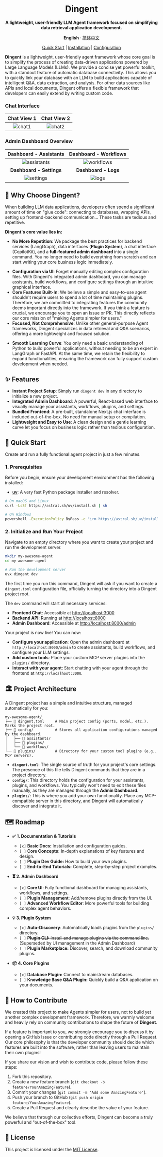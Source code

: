 <div align="center"><a name="readme-top"></a>

# Dingent

**A lightweight, user-friendly LLM Agent framework focused on simplifying data retrieval application development.**

**English** · [简体中文](./README.zh-CN.md)

[Quick Start](https://saya-ashen.github.io/Dingent/docs/intro%23quick-start)
|
[Installation](https://saya-ashen.github.io/Dingent/docs/getting-started/installation)
|
[Configuration](https://saya-ashen.github.io/Dingent/docs/getting-started/configuration)

</div>

**Dingent** is a lightweight, user-friendly agent framework whose core goal is to simplify the process of creating data-driven applications powered by Large Language Models (LLMs). We provide a concise yet powerful toolkit, with a standout feature of automatic database connectivity. This allows you to quickly link your database with an LLM to build applications capable of intelligent Q\&A, data extraction, and analysis. For other data sources like APIs and local documents, Dingent offers a flexible framework that developers can easily extend by writing custom code.

### Chat Interface

| Chat View 1 | Chat View 2 |
| :---: | :---: |
| ![chat1](./assets/Chat1.png) | ![chat2](./assets/Chat2.png) |

### Admin Dashboard Overview

| Dashboard - Assistants | Dashboard - Workflows |
| :---: | :---: |
| ![assistants](./assets/admin-assistants.png) | ![workflows](./assets/admin-workflows.png) |
| **Dashboard - Settings** | **Dashboard - Logs** |
| ![settings](./assets/admin-settings.png) | ![logs](./assets/admin-logs.png) |

## 🎯 Why Choose Dingent?

When building LLM data applications, developers often spend a significant amount of time on "glue code": connecting to databases, wrapping APIs, setting up frontend-backend communication... These tasks are tedious and repetitive.

**Dingent's core value lies in:**

  - **No More Repetition**: We package the best practices for backend services (LangGraph), data interfaces (**Plugin System**), a chat interface (CopilotKit), and a **full-featured admin dashboard** into a single command. You no longer need to build everything from scratch and can start writing your core business logic immediately.
  * **Configuration via UI**: Forget manually editing complex configuration files. With Dingent's integrated admin dashboard, you can manage assistants, build workflows, and configure settings through an intuitive graphical interface.
  * **Core Features Built-In**: We believe a simple and easy-to-use agent shouldn't require users to spend a lot of time maintaining plugins. Therefore, we are committed to integrating features the community deems important directly into the framework. If you think a feature is crucial, we encourage you to open an Issue or PR. This directly reflects our core mission of "making Agents simpler for users."
  * **Focused, Not Comprehensive**: Unlike other general-purpose Agent frameworks, Dingent specializes in data retrieval and Q\&A scenarios, offering a more lightweight and focused solution.
  - **Smooth Learning Curve**: You only need a basic understanding of Python to build powerful applications, without needing to be an expert in LangGraph or FastAPI. At the same time, we retain the flexibility to expand functionalities, ensuring the framework can fully support custom development when needed.

## ✨ Features

  * **Instant Project Setup**: Simply run `dingent dev` in any directory to initialize a new project.
  * **Integrated Admin Dashboard**: A powerful, React-based web interface to visually manage your assistants, workflows, plugins, and settings.
  * **Bundled Frontend**: A pre-built, standalone Next.js chat interface is included out-of-the-box. No need for manual setup or compilation.
  * **Lightweight and Easy to Use**: A clean design and a gentle learning curve let you focus on business logic rather than tedious configuration.

## 🚀 Quick Start

Create and run a fully functional agent project in just a few minutes.

### 1. Prerequisites

Before you begin, ensure your development environment has the following installed:

  * [**uv**](https://docs.astral.sh/uv/getting-started/installation/): A very fast Python package installer and resolver.

<!-- end list -->

```bash
# On macOS and Linux
curl -LsSf https://astral.sh/uv/install.sh | sh

# On Windows
powershell -ExecutionPolicy ByPass -c "irm https://astral.sh/uv/install.ps1 | iex"
```

### 2. Initialize and Run Your Project

Navigate to an empty directory where you want to create your project and run the development server.

```bash
mkdir my-awesome-agent
cd my-awesome-agent

# Run the development server
uvx dingent dev
```

The first time you run this command, Dingent will ask if you want to create a `dingent.toml` configuration file, officially turning the directory into a Dingent project root.

The `dev` command will start all necessary services:

  * **Frontend Chat**: Accessible at [http://localhost:3000](https://www.google.com/search?q=http://localhost:3000)
  * **Backend API**: Running at [http://localhost:8000](https://www.google.com/search?q=http://localhost:8000)
  * **Admin Dashboard**: Accessible at [http://localhost:8000/admin](https://www.google.com/search?q=http://localhost:8000/admin)

Your project is now live\! You can now:

  * **Configure your application**: Open the admin dashboard at `http://localhost:8000/admin` to create assistants, build workflows, and configure your LLM settings.
  * **Add custom tools**: Place your custom MCP server plugins into the `plugins/` directory.
  * **Interact with your agent**: Start chatting with your agent through the frontend at `http://localhost:3000`.

## 🏛️ Project Architecture

A Dingent project has a simple and intuitive structure, managed automatically for you:

```plaintext
my-awesome-agent/
├── 📄 dingent.toml     # Main project config (ports, model, etc.). Marks the project root.
├── 📁 config/          # Stores all application configurations managed by the dashboard.
│   ├── 📁 assistants/
│   ├── 📁 plugins/
│   └── 📁 workflows/
└── 📁 plugins/         # Directory for your custom tool plugins (e.g., MCP servers).
```

  * **`dingent.toml`**: The single source of truth for your project's core settings. The presence of this file tells Dingent commands that they are in a project directory.
  * **`config/`**: This directory holds the configuration for your assistants, plugins, and workflows. You typically won't need to edit these files manually, as they are managed through the **Admin Dashboard**.
  * **`plugins/`**: This is where you add your own functionality. Place any MCP-compatible server in this directory, and Dingent will automatically discover and integrate it.

## 🗺️ Roadmap

  - **✅ 1. Documentation & Tutorials**

      - `[x]` **Basic Docs:** Installation and configuration guides.
      - `[ ]` **Core Concepts:** In-depth explanations of key features and design.
      - `[ ]` **Plugin Dev Guide:** How to build your own plugins.
      - `[ ]` **End-to-End Tutorials:** Complete, step-by-step project examples.

  - **⏳ 2. Admin Dashboard**

      - `[x]` **Core UI**: Fully functional dashboard for managing assistants, workflows, and settings.
      - `[ ]` **Plugin Management**: Add/remove plugins directly from the UI.
      - `[ ]` **Advanced Workflow Editor**: More powerful tools for building complex agent behaviors.

  - **💡 3. Plugin System**

      - `[x]` **Auto-Discovery**: Automatically loads plugins from the `plugins/` directory.
      - `[ ]` ~~**Plugin CLI:** Install and manage plugins via the command line.~~
       (Superseded by UI management in the Admin Dashboard)
      - `[ ]` **Plugin Marketplace:** Discover, search, and download community plugins.

  - **📦 4. Core Plugins**

      - `[x]` **Database Plugin:** Connect to mainstream databases.
      - `[ ]` **Knowledge Base Q\&A Plugin:** Quickly build a Q\&A application on your documents.

## 🤝 How to Contribute

We created this project to make Agents simpler for users, not to build yet another complex development framework. Therefore, we warmly welcome and heavily rely on community contributions to shape the future of **Dingent**.

If a feature is important to you, we strongly encourage you to discuss it by opening a GitHub Issue or contributing code directly through a Pull Request. Our core philosophy is that the developer community should decide which features are built into the software, rather than leaving users to maintain their own plugins\!

If you share our vision and wish to contribute code, please follow these steps:

1.  Fork this repository.
2.  Create a new feature branch (`git checkout -b feature/YourAmazingFeature`).
3.  Commit your changes (`git commit -m 'Add some AmazingFeature'`).
4.  Push your branch to GitHub (`git push origin feature/YourAmazingFeature`).
5.  Create a Pull Request and clearly describe the value of your feature.

We believe that through our collective efforts, Dingent can become a truly powerful and "out-of-the-box" tool.

## 📄 License

This project is licensed under the [MIT License](https://www.google.com/search?q=./LICENSE).
